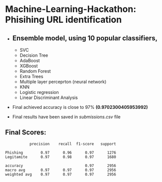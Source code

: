 # **Machine-Learning-Hackathon: Phisihing URL identification**


* ## Ensemble model, using 10 popular classifiers,
  * SVC
  * Decision Tree
  * AdaBoost
  * XGBoost
  * Random Forest
  * Extra Trees
  * Multiple layer perceprton (neural network)
  * KNN
  * Logistic regression
  * Linear Discriminant Analysis


* Final achieved accuracy is close to 97% **(0.9702300405953992)**

* Final results have been saved in _submissions.csv_ file

## **Final Scores:**

               precision    recall  f1-score   support

    Phishing        0.97      0.96      0.97      1276
    Legitamite      0.97      0.98      0.97      1680

    accuracy                            0.97      2956
    macro avg       0.97      0.97      0.97      2956
    weighted avg    0.97      0.97      0.97      2956
